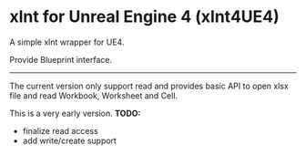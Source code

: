 # xlnt for Unreal Engine 4 (xlnt4UE4)

A simple xlnt wrapper for UE4.

Provide Blueprint interface.

----------------------------------
The current version only support read and provides basic API to open xlsx file and read Workbook, Worksheet and Cell.

This is a very early version.
**TODO:**
- finalize read access
- add write/create support
